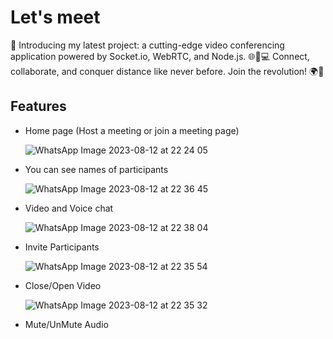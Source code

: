 # Let's meet 

🌟 Introducing my latest project: a cutting-edge video conferencing application powered by Socket.io, WebRTC, and Node.js. 🌐🎥💻 Connect, collaborate, and conquer distance like never before. Join the revolution! 🌍🚀

## Features
- Home page (Host a meeting or join a meeting page)

  ![WhatsApp Image 2023-08-12 at 22 24 05](https://github.com/himankgarg/Video-conferencing/assets/74090569/f5bc0fb7-6382-49d1-b7d0-24132f19b8b5)

  
- You can see names of participants

  ![WhatsApp Image 2023-08-12 at 22 36 45](https://github.com/himankgarg/Video-conferencing/assets/74090569/073d78a0-cf1f-4c2d-8e45-b8d89a29f936)

  
- Video and Voice chat

  ![WhatsApp Image 2023-08-12 at 22 38 04](https://github.com/himankgarg/Video-conferencing/assets/74090569/87d7639a-8212-4569-904c-7de7b389e579)

- Invite Participants

  ![WhatsApp Image 2023-08-12 at 22 35 54](https://github.com/himankgarg/Video-conferencing/assets/74090569/c63553ae-9951-41ea-9894-83f2287bcb22)

  
- Close/Open Video

  ![WhatsApp Image 2023-08-12 at 22 35 32](https://github.com/himankgarg/Video-conferencing/assets/74090569/e8522d9d-6536-47a7-9350-b4c7be2a6afe)

  
- Mute/UnMute Audio

